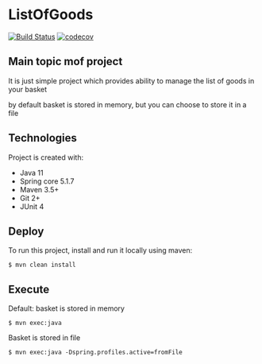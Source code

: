 # ListOfGoods
[![Build Status](https://travis-ci.com/java-fat-unicorn-team/ListOfGoods.svg?branch=master)](https://travis-ci.com/java-fat-unicorn-team/ListOfGoods)
[![codecov](https://codecov.io/gh/java-fat-unicorn-team/ListOfGoods/branch/master/graph/badge.svg)](https://codecov.io/gh/java-fat-unicorn-team/ListOfGoods)
## Main topic mof project
It is just simple project which provides ability to manage the list of goods in your basket

by default basket is stored in memory, but you can choose to store it in a file
	
## Technologies
Project is created with:
* Java 11
* Spring core 5.1.7
* Maven 3.5+
* Git 2+
* JUnit 4
	
## Deploy
To run this project, install and run it locally using maven:

```
$ mvn clean install
```
## Execute
Default: basket is stored in memory
```
$ mvn exec:java
```
Basket is stored in file
```
$ mvn exec:java -Dspring.profiles.active=fromFile
```

